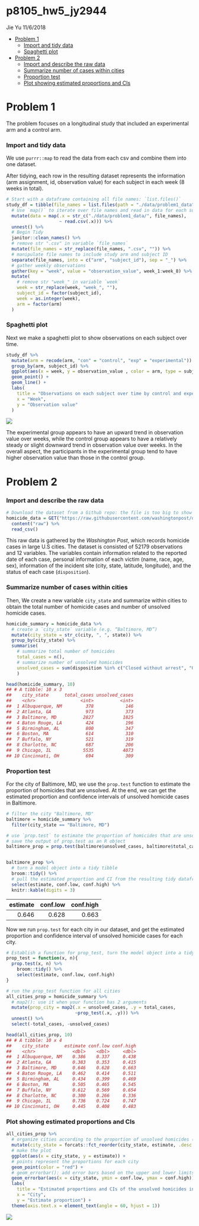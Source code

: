p8105\_hw5\_jy2944
================
Jie Yu
11/6/2018

-   [Problem 1](#problem-1)
    -   [Import and tidy data](#import-and-tidy-data)
    -   [Spaghetti plot](#spaghetti-plot)
-   [Problem 2](#problem-2)
    -   [Import and describe the raw data](#import-and-describe-the-raw-data)
    -   [Summarize number of cases within cities](#summarize-number-of-cases-within-cities)
    -   [Proportion test](#proportion-test)
    -   [Plot showing estimated proportions and CIs](#plot-showing-estimated-proportions-and-cis)

Problem 1
=========

The problem focuses on a longitudinal study that included an experimental arm and a control arm.

### Import and tidy data

We use `purrr::map` to read the data from each csv and combine them into one dataset.

After tidying, each row in the resulting dataset represents the information (arm assignment, id, observation value) for each subject in each week (8 weeks in total).

``` r
# Start with a dataframe containing all file names: `list.files()`
study_df = tibble(file_names = list.files(path = "./data/problem1_data")) %>% 
  # Use `map()` to iterate over file names and read in data for each subject, and save the results in a new variable `data`
  mutate(data = map(.x = str_c("./data/problem1_data/", file_names), 
                    ~ read.csv(.x))) %>% 
  unnest() %>%
  # Begin Tidy
  janitor::clean_names() %>% 
  # remove str ".csv" in variable `file_names`
  mutate(file_names = str_replace(file_names, ".csv", "")) %>% 
  # manipulate file names to include study arm and subject ID
  separate(file_names, into = c("arm", "subject_id"), sep = "_") %>% 
  # gather weekly observations
  gather(key = "week", value = "observation_value", week_1:week_8) %>% 
  mutate(
    # remove str "week_" in variable `week`
    week = str_replace(week, "week_", ""),
    subject_id = factor(subject_id),
    week = as.integer(week),
    arm = factor(arm)
  )
```

### Spaghetti plot

Next we make a spaghetti plot to show observations on each subject over time.

``` r
study_df %>% 
  mutate(arm = recode(arm, "con" = "control", "exp" = "experimental")) %>%
  group_by(arm, subject_id) %>% 
  ggplot(aes(x = week, y = observation_value , color = arm, type = subject_id)) + 
  geom_point() +
  geom_line() +
  labs(
    title = "Observations on each subject over time by control and experimental group",
    x = "Week",
    y = "Observation value"
  ) 
```

![](p8105_hw5_jy2944_files/figure-markdown_github/p1_spaghetti_plot-1.png)

The experimental group appears to have an upward trend in observation value over weeks, while the control group appears to have a relatively steady or slight downward trend in observation value over weeks. In the overall aspect, the participants in the experimental group tend to have higher observation value than those in the control group.

Problem 2
=========

### Import and describe the raw data

``` r
# Download the dataset from a Github repo: the file is too big to show on Github
homicide_data = GET("https://raw.githubusercontent.com/washingtonpost/data-homicides/master/homicide-data.csv") %>% 
  content("raw") %>%
  read_csv()
```

This raw data is gathered by the *Washington Post*, which records homicide cases in large U.S cities. The dataset is consisted of 52179 observations and 12 variables. The variables contain information related to the reported date of each case, personal information of each victim (name, race, age, sex), information of the incident site (city, state, latitude, longitude), and the status of each case (`disposition`).

### Summarize number of cases within cities

Then, We create a new variable `city_state` and summarize within cities to obtain the total number of homicide cases and number of unsolved homicide cases.

``` r
homicide_summary = homicide_data %>% 
  # create a `city_state` variable (e.g. “Baltimore, MD”) 
  mutate(city_state = str_c(city, ", ", state)) %>%
  group_by(city_state) %>% 
  summarise(
    # summarize total number of homicides
    total_cases = n(),
    # summarize number of unsolved homicides
    unsolved_cases = sum(disposition %in% c("Closed without arrest", "Open/No arrest"))
    )

head(homicide_summary, 10)
## # A tibble: 10 x 3
##    city_state      total_cases unsolved_cases
##    <chr>                 <int>          <int>
##  1 Albuquerque, NM         378            146
##  2 Atlanta, GA             973            373
##  3 Baltimore, MD          2827           1825
##  4 Baton Rouge, LA         424            196
##  5 Birmingham, AL          800            347
##  6 Boston, MA              614            310
##  7 Buffalo, NY             521            319
##  8 Charlotte, NC           687            206
##  9 Chicago, IL            5535           4073
## 10 Cincinnati, OH          694            309
```

### Proportion test

For the city of Baltimore, MD, we use the `prop.test` function to estimate the proportion of homicides that are unsolved. At the end, we can get the estimated proportion and confidence intervals of unsolved homicide cases in Baltimore.

``` r
# filter the city "Baltimore, MD"
baltimore = homicide_summary %>% 
  filter(city_state == "Baltimore, MD")

# use `prop.test` to estimate the proportion of homicides that are unsolved
# save the output of prop.test as an R object
baltimore_prop = prop.test(baltimore$unsolved_cases, baltimore$total_cases)


baltimore_prop %>% 
  # turn a model object into a tidy tibble
  broom::tidy() %>% 
  # pull the estimated proportion and CI from the resulting tidy dataframe
  select(estimate, conf.low, conf.high) %>% 
  knitr::kable(digits = 3)
```

|  estimate|  conf.low|  conf.high|
|---------:|---------:|----------:|
|     0.646|     0.628|      0.663|

Now we run `prop.test` for each city in our dataset, and get the estimated proportion and confidence interval of unsolved homicide cases for each city.

``` r
# Establish a function for prop_test, turn the model object into a tidy tibble, and pull the estimated proportion and CI
prop_test = function(x, n){
  prop.test(x, n) %>% 
    broom::tidy() %>% 
    select(estimate, conf.low, conf.high)
}

# run the prop_test function for all cities
all_cities_prop = homicide_summary %>% 
  # map2(): use it when your function has 2 arguments
  mutate(prop_city = map2(.x = unsolved_cases, .y = total_cases, 
                          ~prop_test(.x, .y))) %>% 
  unnest() %>% 
  select(-total_cases, -unsolved_cases)

head(all_cities_prop, 10)
## # A tibble: 10 x 4
##    city_state      estimate conf.low conf.high
##    <chr>              <dbl>    <dbl>     <dbl>
##  1 Albuquerque, NM    0.386    0.337     0.438
##  2 Atlanta, GA        0.383    0.353     0.415
##  3 Baltimore, MD      0.646    0.628     0.663
##  4 Baton Rouge, LA    0.462    0.414     0.511
##  5 Birmingham, AL     0.434    0.399     0.469
##  6 Boston, MA         0.505    0.465     0.545
##  7 Buffalo, NY        0.612    0.569     0.654
##  8 Charlotte, NC      0.300    0.266     0.336
##  9 Chicago, IL        0.736    0.724     0.747
## 10 Cincinnati, OH     0.445    0.408     0.483
```

### Plot showing estimated proportions and CIs

``` r
all_cities_prop %>% 
  # organize cities according to the proportion of unsolved homicides (in a descending order)
  mutate(city_state = forcats::fct_reorder(city_state, estimate, .desc = TRUE)) %>% 
  # make the plot
  ggplot(aes(x = city_state, y = estimate)) +
  # points represent the proportions for each city
  geom_point(color = "red") +
  # geom_errorbar(): add error bars based on the upper and lower limits
  geom_errorbar(aes(x = city_state, ymin = conf.low, ymax = conf.high)) +
  labs(
    title = "Estimated proportions and CIs of the unsolved homicides in each city", 
    x = "City", 
    y = "Estimate proportion") +
  theme(axis.text.x = element_text(angle = 60, hjust = 1))
```

![](p8105_hw5_jy2944_files/figure-markdown_github/p2_plot-1.png)
